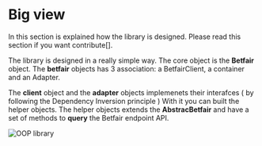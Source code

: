 Big view
============
In this section is explained how the library is designed. 
Please read this section if you want contribute[].

The library is designed in a really simple way. The core object is the **Betfair** object. 
The **betfair** objects has 3 association: a BetfairClient, a container and an Adapter.

The __client__ object and the __adapter__ objects implemenets their interafces ( by following the Dependency Inversion principle )
With it you can built the helper objects. 
The helper objects extends the **AbstracBetfair** and have a set of methods to __query__ the Betfair endpoint API. 

![OOP library](http://oi59.tinypic.com/2wlycde.jpg "OOP libary")

